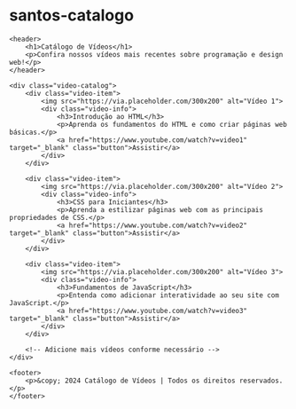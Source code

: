 # santos-catalogo
<!DOCTYPE html>
<html lang="pt-br">
<head>
    <meta charset="UTF-8">
    <meta name="viewport" content="width=device-width, initial-scale=1.0">
    <meta http-equiv="X-UA-Compatible" content="ie=edge">
    <title>Catálogo de Vídeos</title>
    <link rel="stylesheet" href="styles.css">
</head>
<body>

    <header>
        <h1>Catálogo de Vídeos</h1>
        <p>Confira nossos vídeos mais recentes sobre programação e design web!</p>
    </header>

    <div class="video-catalog">
        <div class="video-item">
            <img src="https://via.placeholder.com/300x200" alt="Vídeo 1">
            <div class="video-info">
                <h3>Introdução ao HTML</h3>
                <p>Aprenda os fundamentos do HTML e como criar páginas web básicas.</p>
                <a href="https://www.youtube.com/watch?v=video1" target="_blank" class="button">Assistir</a>
            </div>
        </div>

        <div class="video-item">
            <img src="https://via.placeholder.com/300x200" alt="Vídeo 2">
            <div class="video-info">
                <h3>CSS para Iniciantes</h3>
                <p>Aprenda a estilizar páginas web com as principais propriedades de CSS.</p>
                <a href="https://www.youtube.com/watch?v=video2" target="_blank" class="button">Assistir</a>
            </div>
        </div>

        <div class="video-item">
            <img src="https://via.placeholder.com/300x200" alt="Vídeo 3">
            <div class="video-info">
                <h3>Fundamentos de JavaScript</h3>
                <p>Entenda como adicionar interatividade ao seu site com JavaScript.</p>
                <a href="https://www.youtube.com/watch?v=video3" target="_blank" class="button">Assistir</a>
            </div>
        </div>

        <!-- Adicione mais vídeos conforme necessário -->
    </div>

    <footer>
        <p>&copy; 2024 Catálogo de Vídeos | Todos os direitos reservados.</p>
    </footer>

</body>
</html>
